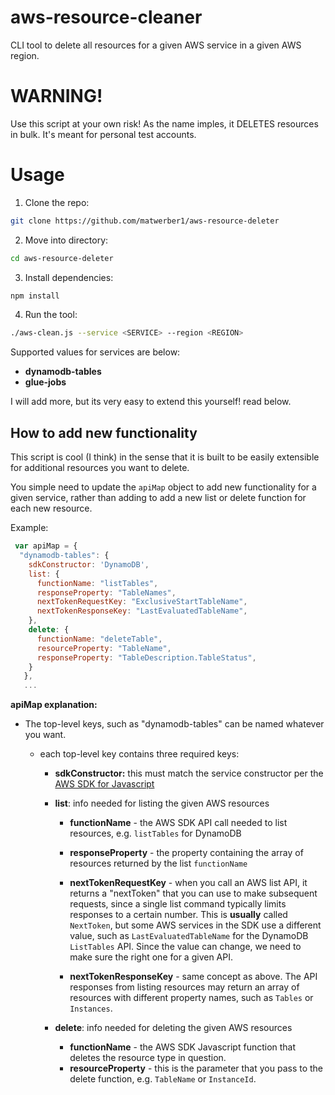 # aws-resource-cleaner

CLI tool to delete all resources for a given AWS service in a given AWS region. 

# WARNING!

Use this script at your own risk! As the name imples, it DELETES resources in bulk. It's meant for personal test accounts.

# Usage

1. Clone the repo:

  ```sh
  git clone https://github.com/matwerber1/aws-resource-deleter
  ```

2. Move into directory:

  ```sh
  cd aws-resource-deleter
  ```

3. Install dependencies:

  ```sh
  npm install
  ```

4. Run the tool:

```sh
./aws-clean.js --service <SERVICE> --region <REGION>
```

Supported values for services are below: 

* **dynamodb-tables**
* **glue-jobs**

I will add more, but its very easy to extend this yourself! read below.

## How to add new functionality

This script is cool (I think) in the sense that it is built to be easily extensible for additional resources you want to delete. 

You simple need to update the `apiMap` object to add new functionality for a given service, rather than adding to add a new list or delete function for each new resource. 

Example: 

```js
 var apiMap = {
  "dynamodb-tables": {
    sdkConstructor: 'DynamoDB',
    list: {
      functionName: "listTables",
      responseProperty: "TableNames",
      nextTokenRequestKey: "ExclusiveStartTableName",
      nextTokenResponseKey: "LastEvaluatedTableName",
    },
    delete: {
      functionName: "deleteTable",
      resourceProperty: "TableName",
      responseProperty: "TableDescription.TableStatus",
    }
   },
   ...
```

**apiMap explanation:**

* The top-level keys, such as "dynamodb-tables" can be named whatever you want. 

  * each top-level key contains three required keys: 

    * **sdkConstructor:** this must match the service constructor per the [AWS SDK for Javascript](https://docs.aws.amazon.com/AWSJavaScriptSDK/latest/AWS.html)

    * **list**: info needed for listing the given AWS resources

      * **functionName** - the AWS SDK API call needed to list resources, e.g. `listTables` for DynamoDB
      
      * **responseProperty** - the property containing the array of resources returned by the list `functionName`
      
      * **nextTokenRequestKey** - when you call an AWS list API, it returns a "nextToken" that you can use to make subsequent requests, since a single list command typically limits responses to a certain number. This is **usually** called `NextToken`, but some AWS services in the SDK use a different value, such as `LastEvaluatedTableName` for the DynamoDB `ListTables` API. Since the value can change, we need to make sure the right one for a given API. 

      * **nextTokenResponseKey** - same concept as above. The API responses from listing resources may return an array of resources with different property names, such as `Tables` or `Instances`.
      
    * **delete**: info needed for deleting the given AWS resources

      * **functionName** - the AWS SDK Javascript function that deletes the resource type in question.  
      * **resourceProperty** - this is the parameter that you pass to the delete function, e.g. `TableName` or `InstanceId`.
      